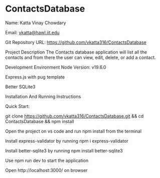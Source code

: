 # ContactsDatabase
Name: Katta Vinay Chowdary

Email: vkatta@hawl.iit.edu

Git Repository URL: https://github.com/vkatta316/ContactsDatabase

Project Description The Contacts database application will list all the contacts and from there the user can view, edit, delete, or add a contact.

Development Environment Node Version: v19.6.0

Express.js with pug template

Better SQLite3

Installation And Running Instructions

Quick Start:

git clone https://github.com/vkatta316/ContactsDatabase.git && cd ContactsDatabase && npm install

Open the project on vs code and run npm install from the terminal

Install express-validator by running npm i express-validator

Install better-sqlite3 by running npm install better-sqlite3

Use npm run dev to start the application

Open http://localhost:3000/ on browser

